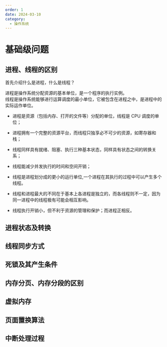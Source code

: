 ```yaml
---
order: 1
date: 2024-03-10
category: 
  - 操作系统
---
```


# 基础级问题

## 进程、线程的区别

首先介绍什么是进程，什么是线程？

进程是操作系统分配资源的基本单位，是一个程序的执行实例。  
线程是操作系统能够进行运算调度的最小单位，它被包含在进程之中，是进程中的实际运作单位。

- 进程是资源（包括内存、打开的文件等）分配的单位，线程是 CPU 调度的单位；

- 进程拥有一个完整的资源平台，而线程只独享必不可少的资源，如寄存器和栈；

- 线程同样具有就绪、阻塞、执行三种基本状态，同样具有状态之间的转换关系；

- 线程能减少并发执行的时间和空间开销；

- 线程是进程划分成的更小的运行单位,一个进程在其执行的过程中可以产生多个线程。

- 线程和进程最大的不同在于基本上各进程是独立的，而各线程则不一定，因为同一进程中的线程极有可能会相互影响。

- 线程执行开销小，但不利于资源的管理和保护；而进程正相反。

## 进程状态及转换

## 线程同步方式

## 死锁及其产生条件

## 内存分页、内存分段的区别

## 虚拟内存

## 页面置换算法

## 中断处理过程
